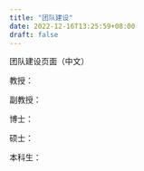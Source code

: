 ```yaml
---
title: "团队建设"
date: 2022-12-16T13:25:59+08:00
draft: false
---
```


团队建设页面（中文）

教授：

副教授：

博士：

硕士：

本科生：